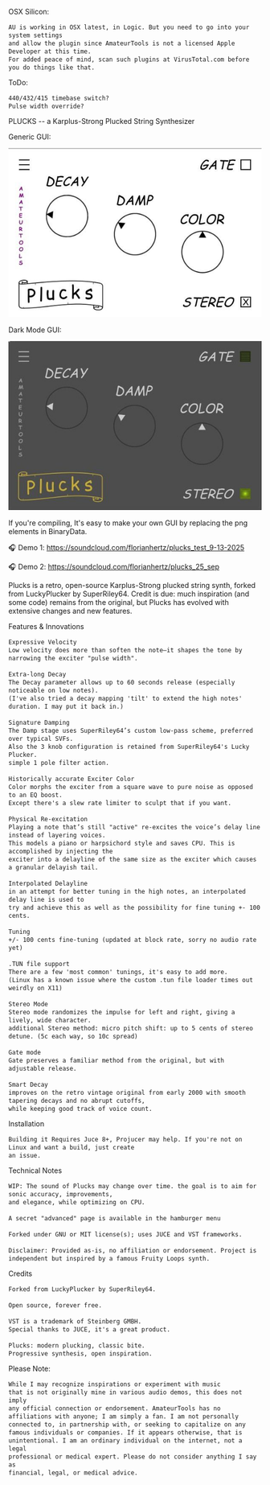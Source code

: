 OSX Silicon:

    AU is working in OSX latest, in Logic. But you need to go into your system settings
    and allow the plugin since AmateurTools is not a licensed Apple Developer at this time.
    For added peace of mind, scan such plugins at VirusTotal.com before you do things like that.

ToDo: 

    440/432/415 timebase switch?
    Pulse width override?

PLUCKS -- a Karplus-Strong Plucked String Synthesizer

Generic GUI:

<img width="600" alt="Plucks GUI" src="https://github.com/amateurtools/Plucks/blob/main/Screenshots/screenshot_w.jpg" />

Dark Mode GUI:

<img width="600" alt="Plucks GUI" src="https://github.com/amateurtools/Plucks/blob/main/Screenshots/screenshot_g.jpg" />

If you're compiling, It's easy to make your own GUI by replacing the png elements in BinaryData.

🎧 Demo 1: https://soundcloud.com/florianhertz/plucks_test_9-13-2025

🎧 Demo 2: https://soundcloud.com/florianhertz/plucks_25_sep

Plucks is a retro, open-source Karplus-Strong plucked string synth, forked from LuckyPlucker by SuperRiley64.
Credit is due: much inspiration (and some code) remains from the original, but Plucks has evolved with extensive changes and new features.

Features & Innovations

    Expressive Velocity
    Low velocity does more than soften the note—it shapes the tone by narrowing the exciter "pulse width".

    Extra-long Decay
    The Decay parameter allows up to 60 seconds release (especially noticeable on low notes).
    (I've also tried a decay mapping 'tilt' to extend the high notes' duration. I may put it back in.)

    Signature Damping
    The Damp stage uses SuperRiley64’s custom low-pass scheme, preferred over typical SVFs.
    Also the 3 knob configuration is retained from SuperRiley64's Lucky Plucker.
    simple 1 pole filter action.

    Historically accurate Exciter Color
    Color morphs the exciter from a square wave to pure noise as opposed to an EQ boost.
    Except there's a slew rate limiter to sculpt that if you want.

    Physical Re-excitation
    Playing a note that’s still "active" re-excites the voice’s delay line instead of layering voices.
    This models a piano or harpsichord style and saves CPU. This is accomplished by injecting the
    exciter into a delayline of the same size as the exciter which causes a granular delayish tail.

    Interpolated Delayline
    in an attempt for better tuning in the high notes, an interpolated delay line is used to
    try and achieve this as well as the possibility for fine tuning +- 100 cents.

    Tuning
    +/- 100 cents fine-tuning (updated at block rate, sorry no audio rate yet)
    
    .TUN file support
    There are a few 'most common' tunings, it's easy to add more.
    (Linux has a known issue where the custom .tun file loader times out weirdly on X11)
    
    Stereo Mode
    Stereo mode randomizes the impulse for left and right, giving a lively, wide character.
    additional Stereo method: micro pitch shift: up to 5 cents of stereo detune. (5c each way, so 10c spread)

    Gate mode
    Gate preserves a familiar method from the original, but with adjustable release.

    Smart Decay
    improves on the retro vintage original from early 2000 with smooth tapering decays and no abrupt cutoffs,
    while keeping good track of voice count.
    
Installation

    Building it Requires Juce 8+, Projucer may help. If you're not on Linux and want a build, just create
    an issue.

Technical Notes

    WIP: The sound of Plucks may change over time. the goal is to aim for sonic accuracy, improvements,
    and elegance, while optimizing on CPU.

    A secret "advanced" page is available in the hamburger menu

    Forked under GNU or MIT license(s); uses JUCE and VST frameworks.

    Disclaimer: Provided as-is, no affiliation or endorsement. Project is independent but inspired by a famous Fruity Loops synth.

Credits

    Forked from LuckyPlucker by SuperRiley64.

    Open source, forever free.

    VST is a trademark of Steinberg GMBH.
    Special thanks to JUCE, it's a great product.
    
    Plucks: modern plucking, classic bite.
    Progressive synthesis, open inspiration.

Please Note:

    While I may recognize inspirations or experiment with music
    that is not originally mine in various audio demos, this does not imply
    any official connection or endorsement. AmateurTools has no
    affiliations with anyone; I am simply a fan. I am not personally
    connected to, in partnership with, or seeking to capitalize on any
    famous individuals or companies. If it appears otherwise, that is
    unintentional. I am an ordinary individual on the internet, not a legal
    professional or medical expert. Please do not consider anything I say as
    financial, legal, or medical advice.
